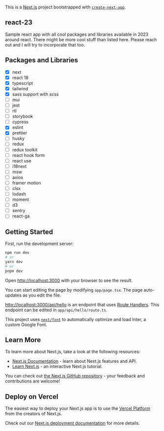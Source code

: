 This is a [Next.js](https://nextjs.org/) project bootstrapped with [`create-next-app`](https://github.com/vercel/next.js/tree/canary/packages/create-next-app).

## react-23

Sample react app with all cool packages and libraries available in 2023 around react. There might be more cool stuff than listed here. Please reach out and I will try to incorporate that too.

## Packages and Libraries

- [x] next
- [x] react 18
- [x] typescript
- [x] tailwind
- [x] sass support with scss
- [ ] mui
- [ ] jest
- [ ] rtl
- [ ] storybook
- [ ] cypress
- [x] eslint
- [x] prettier
- [ ] husky
- [ ] redux
- [ ] redux toolkit
- [ ] react hook form
- [ ] react use
- [ ] i18next
- [ ] msw
- [ ] axios
- [ ] framer motion
- [ ] clsx
- [ ] lodash
- [ ] moment
- [ ] d3
- [ ] sentry
- [ ] react-ga

## Getting Started

First, run the development server:

```bash
npm run dev
# or
yarn dev
# or
pnpm dev
```

Open [http://localhost:3000](http://localhost:3000) with your browser to see the result.

You can start editing the page by modifying `app/page.tsx`. The page auto-updates as you edit the file.

[http://localhost:3000/api/hello](http://localhost:3000/api/hello) is an endpoint that uses [Route Handlers](https://beta.nextjs.org/docs/routing/route-handlers). This endpoint can be edited in `app/api/hello/route.ts`.

This project uses [`next/font`](https://nextjs.org/docs/basic-features/font-optimization) to automatically optimize and load Inter, a custom Google Font.

## Learn More

To learn more about Next.js, take a look at the following resources:

- [Next.js Documentation](https://nextjs.org/docs) - learn about Next.js features and API.
- [Learn Next.js](https://nextjs.org/learn) - an interactive Next.js tutorial.

You can check out [the Next.js GitHub repository](https://github.com/vercel/next.js/) - your feedback and contributions are welcome!

## Deploy on Vercel

The easiest way to deploy your Next.js app is to use the [Vercel Platform](https://vercel.com/new?utm_medium=default-template&filter=next.js&utm_source=create-next-app&utm_campaign=create-next-app-readme) from the creators of Next.js.

Check out our [Next.js deployment documentation](https://nextjs.org/docs/deployment) for more details.
